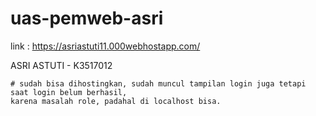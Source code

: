 # uas-pemweb-asri
link :
https://asriastuti11.000webhostapp.com/

ASRI ASTUTI - K3517012
 
	# sudah bisa dihostingkan, sudah muncul tampilan login juga tetapi saat login belum berhasil,
	karena masalah role, padahal di localhost bisa.
